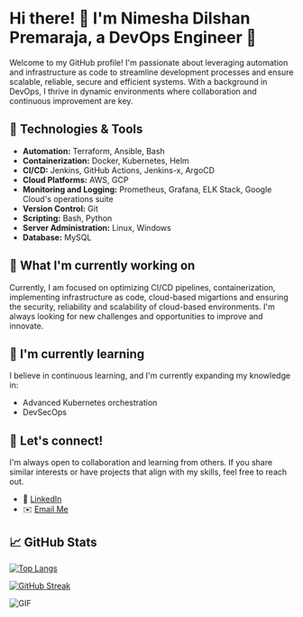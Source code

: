 # Hi there! 👋 I'm Nimesha Dilshan Premaraja, a DevOps Engineer 🚀

Welcome to my GitHub profile! I'm passionate about leveraging automation and infrastructure as code to streamline development processes and ensure scalable, reliable, secure and efficient systems. With a background in DevOps, I thrive in dynamic environments where collaboration and continuous improvement are key.


## 🔧 Technologies & Tools

- **Automation:** Terraform, Ansible, Bash
- **Containerization:** Docker, Kubernetes, Helm
- **CI/CD:** Jenkins, GitHub Actions, Jenkins-x, ArgoCD
- **Cloud Platforms:** AWS, GCP
- **Monitoring and Logging:** Prometheus, Grafana, ELK Stack, Google Cloud's operations suite
- **Version Control:** Git
- **Scripting:** Bash, Python
- **Server Administration:** Linux, Windows
- **Database:** MySQL

## 🚀 What I'm currently working on

Currently, I am focused on optimizing CI/CD pipelines, containerization, implementing infrastructure as code, cloud-based migartions and ensuring the security, reliability and scalability of cloud-based environments. I'm always looking for new challenges and opportunities to improve and innovate.

## 🌱 I'm currently learning

I believe in continuous learning, and I'm currently expanding my knowledge in:

- Advanced Kubernetes orchestration
- DevSecOps

## 👯 Let's connect!

I'm always open to collaboration and learning from others. If you share similar interests or have projects that align with my skills, feel free to reach out.

- 💬 [LinkedIn](https://www.linkedin.com/in/nimesha-dilshan-6103a0191/)
- ✉️ [Email Me](mailto:nimeshadilshanpm@gmail.com)

## 📈 GitHub Stats

<!-- ![Your GitHub Stats](https://github-readme-stats.vercel.app/api?username=NimeshaDil&show_icons=true&hide=contribs,issues) -->

[![Top Langs](https://github-readme-stats.vercel.app/api/top-langs/?username=NimeshaDil&layout=compact)](https://github.com/anuraghazra/github-readme-stats)

[![GitHub Streak](https://github-readme-streak-stats.herokuapp.com/?user=NimeshaDil)](https://github.com/DenverCoder1/github-readme-streak-stats)

<!-- [![GitHub Trophies](https://github-profile-trophy.vercel.app/?username=NimeshaDil)](https://github.com/ryo-ma/github-profile-trophy) -->



 <!-- ## 📝 Latest Blog Posts -->

<!-- BLOG-POST-LIST:START -->
<!-- - [Title of Blog Post 1](link-to-blog-post-1)
- [Title of Blog Post 2](link-to-blog-post-2) -->
<!-- BLOG-POST-LIST:END -->


![GIF](https://images-wixmp-ed30a86b8c4ca887773594c2.wixmp.com/f/3f6c4afc-7680-42d7-9859-ce7d521c2f37/dcei9fh-e06b7871-ec40-4b6f-a30e-7ba56b0ca82d.gif?token=eyJ0eXAiOiJKV1QiLCJhbGciOiJIUzI1NiJ9.eyJzdWIiOiJ1cm46YXBwOjdlMGQxODg5ODIyNjQzNzNhNWYwZDQxNWVhMGQyNmUwIiwiaXNzIjoidXJuOmFwcDo3ZTBkMTg4OTgyMjY0MzczYTVmMGQ0MTVlYTBkMjZlMCIsIm9iaiI6W1t7InBhdGgiOiJcL2ZcLzNmNmM0YWZjLTc2ODAtNDJkNy05ODU5LWNlN2Q1MjFjMmYzN1wvZGNlaTlmaC1lMDZiNzg3MS1lYzQwLTRiNmYtYTMwZS03YmE1NmIwY2E4MmQuZ2lmIn1dXSwiYXVkIjpbInVybjpzZXJ2aWNlOmZpbGUuZG93bmxvYWQiXX0.m0pGw0Y-8PZLUP-MIIbkKwSBfXX6F0onvlpA3qbruVs)
